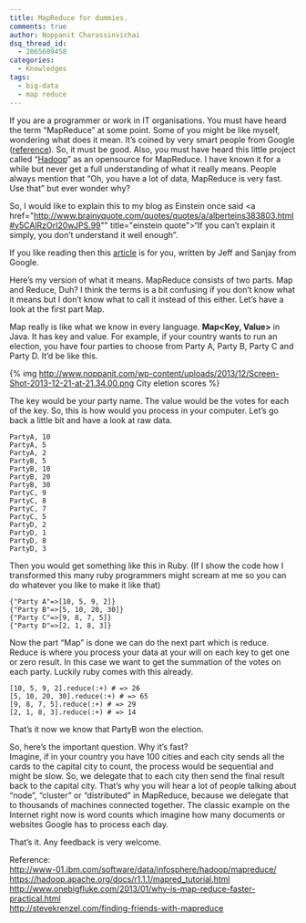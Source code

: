 ```yaml
---
title: MapReduce for dummies.
comments: true
author: Noppanit Charassinvichai
dsq_thread_id:
  - 2065609458
categories:
  - Knowledges
tags:
  - big-data
  - map reduce
---
```

If you are a programmer or work in IT organisations. You must have heard the term &#8220;MapReduce&#8221; at some point. Some of you might be like myself, wondering what does it mean. It&#8217;s coined by very smart people from Google ([reference][1]). So, it must be good. Also, you must have heard this little project called &#8220;[Hadoop][2]&#8221; as an opensource for MapReduce. I have known it for a while but never get a full understanding of what it really means. People always mention that &#8220;Oh, you have a lot of data, MapReduce is very fast. Use that&#8221; but ever wonder why? 

So, I would like to explain this to my blog as Einstein once said <a href="http://www.brainyquote.com/quotes/quotes/a/alberteins383803.html#y5CAlRzOrI20wJPS.99"" title="einstein quote">&#8220;If you can&#8217;t explain it simply, you don&#8217;t understand it well enough&#8221;</a>. 

If you like reading then this [article][3] is for you, written by Jeff and Sanjay from Google.

Here&#8217;s my version of what it means. MapReduce consists of two parts. Map and Reduce, Duh? I think the terms is a bit confusing if you don&#8217;t know what it means but I don&#8217;t know what to call it instead of this either. Let&#8217;s have a look at the first part Map. 

Map really is like what we know in every language. **Map<Key, Value>** in Java. It has key and value. For example, if your country wants to run an election, you have four parties to choose from Party A, Party B, Party C and Party D. It&#8217;d be like this.

{% img http://www.noppanit.com/wp-content/uploads/2013/12/Screen-Shot-2013-12-21-at-21.34.00.png City eletion scores %}

The key would be your party name. The value would be the votes for each of the key. So, this is how would you process in your computer. Let&#8217;s go back a little bit and have a look at raw data.

```
PartyA, 10
PartyA, 5
PartyA, 2
PartyB, 5
PartyB, 10
PartyB, 20
PartyB, 30
PartyC, 9
PartyC, 8
PartyC, 7
PartyC, 5
PartyD, 2
PartyD, 1
PartyD, 8
PartyD, 3
```

Then you would get something like this in Ruby. (If I show the code how I transformed this many ruby programmers might scream at me so you can do whatever you like to make it like that)

```
{"Party A"=>[10, 5, 9, 2]}
{"Party B"=>[5, 10, 20, 30]}
{"Party C"=>[9, 8, 7, 5]}
{"Party D"=>[2, 1, 8, 3]}
```

Now the part &#8220;Map&#8221; is done we can do the next part which is reduce. Reduce is where you process your data at your will on each key to get one or zero result. In this case we want to get the summation of the votes on each party. Luckily ruby comes with this already.

```
[10, 5, 9, 2].reduce(:+) # => 26
[5, 10, 20, 30].reduce(:+) # => 65
[9, 8, 7, 5].reduce(:+) # => 29
[2, 1, 8, 3].reduce(:+) # => 14
```

That&#8217;s it now we know that PartyB won the election. 

So, here&#8217;s the important question. Why it&#8217;s fast?  
Imagine, if in your country you have 100 cities and each city sends all the cards to the capital city to count, the process would be sequential and might be slow. So, we delegate that to each city then send the final result back to the capital city. That&#8217;s why you will hear a lot of people talking about &#8220;node&#8221;, &#8220;cluster&#8221; or &#8220;distributed&#8221; in MapReduce, because we delegate that to thousands of machines connected together. The classic example on the Internet right now is word counts which imagine how many documents or websites Google has to process each day. 

That&#8217;s it. Any feedback is very welcome.

Reference:  
<http://www-01.ibm.com/software/data/infosphere/hadoop/mapreduce/>  
<https://hadoop.apache.org/docs/r1.1.1/mapred_tutorial.html>  
<http://www.onebigfluke.com/2013/01/why-is-map-reduce-faster-practical.html>  
<http://stevekrenzel.com/finding-friends-with-mapreduce>

 [1]: https://en.wikipedia.org/wiki/Mapreduce "MapReduce"
 [2]: https://hadoop.apache.org/ "Hadoop"
 [3]: https://www.usenix.org/legacy/publications/library/proceedings/osdi04/tech/full_papers/dean/dean_html/ "MapReduce: Simplified Data Processing on Large Clusters"

